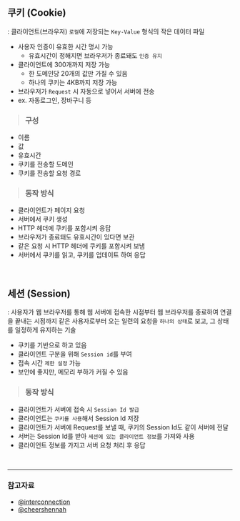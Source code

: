## 쿠키 (Cookie)

: 클라이언트(브라우저) `로컬`에 저장되는 `Key-Value` 형식의 작은 데이터 파일

- 사용자 인증이 유효한 시간 명시 가능
  - 유효시간이 정해지면 브라우저가 종료돼도 `인증 유지`
- 클라이언트에 300개까지 저장 가능
  - 한 도메인당 20개의 값만 가질 수 있음
  - 하나의 쿠키는 4KB까지 저장 가능
- 브라우저가 `Request` 시 자동으로 넣어서 서버에 전송
- ex. 자동로그인, 장바구니 등

> ### 구성

- 이름
- 값
- 유효시간
- 쿠키를 전송할 도메인
- 쿠키를 전송할 요청 경로

> ### 동작 방식

- 클라이언트가 페이지 요청
- 서버에서 쿠키 생성
- HTTP 헤더에 쿠키를 포함시켜 응답
- 브라우저가 종료돼도 유효시간이 있다면 보관
- 같은 요청 시 HTTP 헤더에 쿠키를 포함시켜 보냄
- 서버에서 쿠키를 읽고, 쿠키를 업데이트 하여 응답

<br>

## 세션 (Session)

: 사용자가 웹 브라우저를 통해 웹 서버에 접속한 시점부터 웹 브라우저를 종료하여 연결을 끝내는 시점까지 같은 사용자로부터 오는 일련의 요청을 `하나의 상태`로 보고, 그 상태를 일정하게 유지하는 기술

- 쿠키를 기반으로 하고 있음
- 클라이언트 구분을 위해 `Session id`를 부여
- 접속 시간 `제한 설정` 가능
- 보안에 좋지만, 메모리 부하가 커질 수 있음

> ### 동작 방식

- 클라이언트가 서버에 접속 시 `Session Id 발급`
- 클라이언트는 `쿠키를 사용`해서 Session Id 저장
- 클라이언트가 서버에 Request를 보낼 때, 쿠키의 Session Id도 같이 서버에 전달
- 서버는 Session Id를 받아 `세션에 있는 클라이언트 정보`를 가져와 사용
- 클라이언트 정보를 가지고 서버 요청 처리 후 응답

<br>

---

### 참고자료

- [@interconnection](https://interconnection.tistory.com/74)
- [@cheershennah](https://cheershennah.tistory.com/135)
